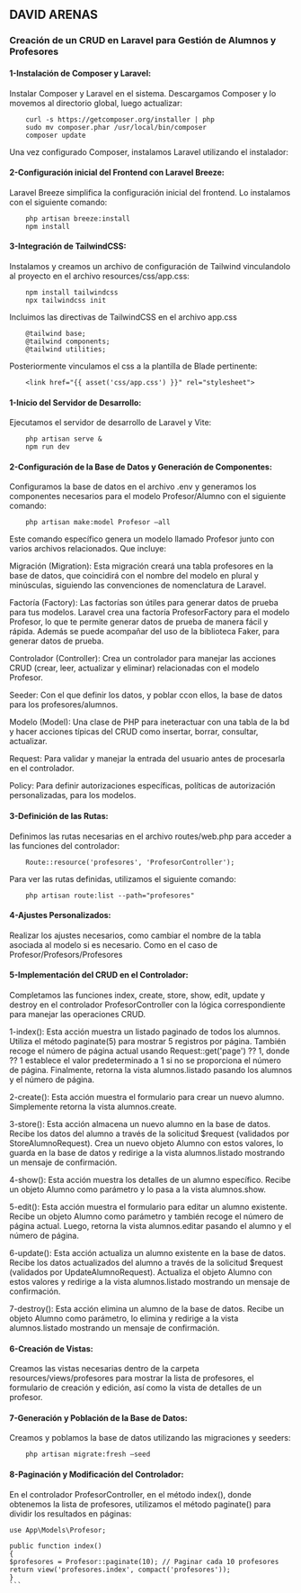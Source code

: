 ## DAVID ARENAS

### Creación de un CRUD en Laravel para Gestión de Alumnos y Profesores

#### 1-Instalación de Composer y Laravel:

Instalar Composer y Laravel en el sistema. Descargamos Composer y lo movemos al directorio global, luego actualizar:

````
    curl -s https://getcomposer.org/installer | php
    sudo mv composer.phar /usr/local/bin/composer
    composer update
````

Una vez configurado Composer, instalamos Laravel utilizando el instalador:

#### 2-Configuración inicial del Frontend con Laravel Breeze:

Laravel Breeze simplifica la configuración inicial del frontend. Lo instalamos con el siguiente comando:
````
    php artisan breeze:install
    npm install
````
#### 3-Integración de TailwindCSS:

Instalamos y creamos un archivo de configuración de Tailwind vinculandolo al proyecto en el archivo resources/css/app.css:
````
    npm install tailwindcss 
    npx tailwindcss init
````
Incluimos las directivas de TailwindCSS en el archivo app.css
````
    @tailwind base;
    @tailwind components;
    @tailwind utilities;
````
Posteriormente vinculamos el css a la plantilla de Blade pertinente:
````
    <link href="{{ asset('css/app.css') }}" rel="stylesheet"> 
````

#### 1-Inicio del Servidor de Desarrollo:

Ejecutamos el servidor de desarrollo de Laravel y Vite:
````
    php artisan serve &
    npm run dev
````
#### 2-Configuración de la Base de Datos y Generación de Componentes:

Configuramos la base de datos en el archivo .env y generamos los componentes necesarios para el modelo Profesor/Alumno con el siguiente comando:
````
    php artisan make:model Profesor –all
````

Este comando específico genera un modelo llamado Profesor
junto con varios archivos relacionados. Que incluye:

Migración (Migration): Esta migración creará una tabla profesores en la base de datos, que coincidirá con el nombre del modelo en plural y minúsculas, siguiendo las convenciones de nomenclatura de Laravel.

Factoría (Factory): Las factorías son útiles para generar datos de prueba para tus modelos. Laravel crea una factoría ProfesorFactory para el modelo Profesor, lo que te permite generar datos de prueba de manera fácil y rápida.
Además se puede acompañar del uso de la biblioteca Faker, para generar datos de prueba.

Controlador (Controller): Crea un controlador para manejar las acciones CRUD (crear, leer, actualizar y eliminar) relacionadas con el modelo Profesor.

Seeder: Con el que definir los datos, y poblar ccon ellos, la base de datos para los profesores/alumnos.

Modelo (Model): Una clase de PHP para ineteractuar con una tabla de la bd y hacer acciones típicas del CRUD como insertar, borrar, consultar, actualizar.

Request: Para validar y manejar la entrada del usuario antes de procesarla en el controlador.

Policy: Para definir autorizaciones específicas, políticas de autorización personalizadas, para los modelos.

#### 3-Definición de las Rutas:

Definimos las rutas necesarias en el archivo routes/web.php para acceder a las funciones del controlador:
````
    Route::resource('profesores', 'ProfesorController');
````
Para ver las rutas definidas, utilizamos el siguiente comando:
````
    php artisan route:list --path="profesores"
````
#### 4-Ajustes Personalizados:
Realizar los ajustes necesarios, como cambiar el nombre de la tabla asociada al modelo si es necesario. Como en el caso de Profesor/Profesors/Profesores

#### 5-Implementación del CRUD en el Controlador:

Completamos las funciones index, create, store, show, edit, update y destroy en el controlador ProfesorController con la lógica correspondiente para manejar las operaciones CRUD.

1-index(): Esta acción muestra un listado paginado de todos los alumnos.
Utiliza el método paginate(5) para mostrar 5 registros por página.
También recoge el número de página actual usando Request::get('page') ?? 1, donde ?? 1 establece el valor
predeterminado a 1 si no se proporciona el número de página. 
Finalmente, retorna la vista alumnos.listado pasando los alumnos y el número de página.

2-create(): Esta acción muestra el formulario para crear un nuevo alumno.
Simplemente retorna la vista alumnos.create.

3-store(): Esta acción almacena un nuevo alumno en la base de datos.
Recibe los datos del alumno a través de la solicitud $request (validados por StoreAlumnoRequest).
Crea un nuevo objeto Alumno con estos valores, lo guarda en la base de datos y redirige
a la vista alumnos.listado mostrando un mensaje de confirmación.

4-show(): Esta acción muestra los detalles de un alumno específico.
Recibe un objeto Alumno como parámetro y lo pasa a la vista alumnos.show.

5-edit(): Esta acción muestra el formulario para editar un alumno existente.
Recibe un objeto Alumno como parámetro y también recoge el número de página actual.
Luego, retorna la vista alumnos.editar pasando el alumno y el número de página.

6-update(): Esta acción actualiza un alumno existente en la base de datos.
Recibe los datos actualizados del alumno a través de la solicitud $request
(validados por UpdateAlumnoRequest). Actualiza el objeto Alumno con estos valores
y redirige a la vista alumnos.listado mostrando un mensaje de confirmación.

7-destroy(): Esta acción elimina un alumno de la base de datos.
Recibe un objeto Alumno como parámetro, lo elimina y redirige
a la vista alumnos.listado mostrando un mensaje de confirmación.

#### 6-Creación de Vistas:
Creamos las vistas necesarias dentro de la carpeta resources/views/profesores para mostrar la lista de profesores, el formulario de creación y edición, así como la vista de detalles de un profesor.

#### 7-Generación y Población de la Base de Datos:
Creamos y poblamos la base de datos utilizando las migraciones y seeders:
````
    php artisan migrate:fresh –seed
````
#### 8-Paginación y Modificación del Controlador: 
En el controlador ProfesorController, en el método index(), donde obtenemos la lista de profesores, utilizamos el método paginate() para dividir los resultados en páginas:
````
use App\Models\Profesor;

public function index()
{
$profesores = Profesor::paginate(10); // Paginar cada 10 profesores
return view('profesores.index', compact('profesores'));
}
```
